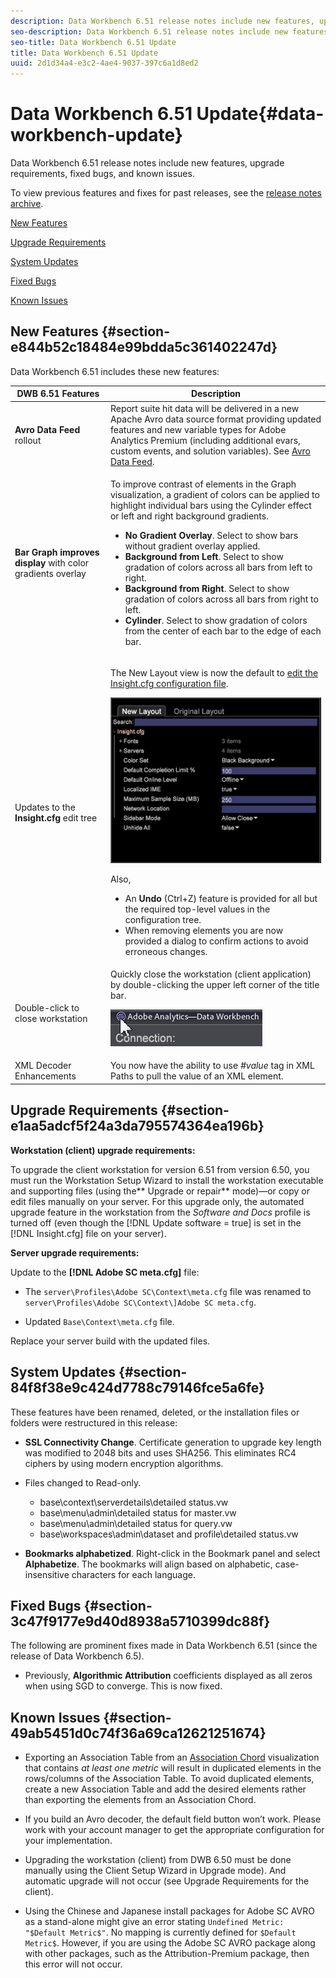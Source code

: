 ```yaml
---
description: Data Workbench 6.51 release notes include new features, upgrade requirements, fixed bugs, and known issues.
seo-description: Data Workbench 6.51 release notes include new features, upgrade requirements, fixed bugs, and known issues.
seo-title: Data Workbench 6.51 Update
title: Data Workbench 6.51 Update
uuid: 2d1d34a4-e3c2-4ae4-9037-397c6a1d8ed2
---
```


# Data Workbench 6.51 Update{#data-workbench-update}

Data Workbench 6.51 release notes include new features, upgrade requirements, fixed bugs, and known issues.

To view previous features and fixes for past releases, see the [release notes archive](https://marketing.adobe.com/resources/help/en_US/insight/insight_release_notes_prev.pdf).

[New Features](../../home/c-release-notes-insight/c-6-51.md#section-e844b52c18484e99bdda5c361402247d)

[Upgrade Requirements](../../home/c-release-notes-insight/c-6-51.md#section-e1aa5adcf5f24a3da795574364ea196b)

[System Updates](../../home/c-release-notes-insight/c-6-51.md#section-84f8f38e9c424d7788c79146fce5a6fe)

[Fixed Bugs](../../home/c-release-notes-insight/c-6-51.md#section-3c47f9177e9d40d8938a5710399dc88f)

[Known Issues](../../home/c-release-notes-insight/c-6-51.md#section-49ab5451d0c74f36a69ca12621251674)

## New Features {#section-e844b52c18484e99bdda5c361402247d}

Data Workbench 6.51 includes these new features: 

<table id="table_9305F30AEF5D49B2B052D1E7C9570D2C"> 
 <thead> 
  <tr> 
   <th colname="col1" class="entry"><b>DWB 6.51 Features </b> </th> 
   <th colname="col2" class="entry"> Description </th> 
  </tr>
 </thead>
 <tbody> 
  <tr> 
   <td colname="col1"><b>Avro Data Feed</b> rollout </td> 
   <td colname="col2">Report suite hit data will be delivered in a new Apache Avro data source format providing updated features and new variable types for Adobe Analytics Premium (including additional evars, custom events, and solution variables). See <a href="https://marketing.adobe.com/resources/help/en_US/insight/dataset/AVRO-log-file.html" format="https" scope="external"> Avro Data Feed</a>. </td> 
  </tr> 
  <tr> 
   <td colname="col1"><b>Bar Graph improves display</b> with color gradients overlay </td> 
   <td colname="col2"> <p>To improve contrast of elements in the Graph visualization, a gradient of colors can be applied to highlight individual bars using the Cylinder effect or left and right background gradients. </p> 
    <ul id="ul_04C17524FE904F1CA6AE9B18F50551A9"> 
     <li id="li_D5F3B808F6BD4413A985EAC72EB89D5D"><b>No Gradient Overlay</b>. Select to show bars without gradient overlay applied. </li> 
     <li id="li_EF26B82D206643419948BD83ACF8A115"><b>Background from Left</b>. Select to show gradation of colors across all bars from left to right. </li> 
     <li id="li_3D5BE49CEC1748F68944AD2ABEFD7B23"><b>Background from Right</b>. Select to show gradation of colors across all bars from right to left. </li> 
     <li id="li_2CA78F34D2F44A29BE8FD53334E0DB24"><b>Cylinder</b>. Select to show gradation of colors from the center of each bar to the edge of each bar. </li> 
    </ul> </td> 
  </tr> 
  <tr> 
   <td colname="col1">Updates to the <b>Insight.cfg</b> edit tree </td> 
   <td colname="col2"> <p>The New Layout view is now the default to <a href="https://marketing.adobe.com/resources/help/en_US/insight/client/c_insght_config_param.html" format="https" scope="external"> edit the Insight.cfg configuration file</a>. </p><img placement="break" id="image_898F9FC38F404DE19076CAA48AFBE673" src="assets/config_tree_new_layout.png" /> <p>Also, 
     <ul id="ul_9484D81C1F5A48CCBFC77204B60E3650"> 
      <li id="li_574CA325411C4482B759E60F453C15BC">An <b>Undo</b> (Ctrl+Z) feature is provided for all but the required top-level values in the configuration tree. </li> 
      <li id="li_91B8F8F12FA847FDACBB9690B9F97793">When removing elements you are now provided a dialog to confirm actions to avoid erroneous changes. </li> 
     </ul> </p> </td> 
  </tr> 
  <tr> 
   <td colname="col1"> Double-click to close workstation </td> 
   <td colname="col2">Quickly close the workstation (client application) by double-clicking the upper left corner of the title bar. <p><img placement="break" id="image_DA1E5A6C7C404F0F9140077076D99224" src="assets/6_51_app_close.png" /> </p> </td> 
  </tr> 
  <tr> 
   <td colname="col1"> XML Decoder Enhancements </td> 
   <td colname="col2">You now have the ability to use <i>#value</i> tag in XML Paths to pull the value of an XML element. </td> 
  </tr> 
 </tbody> 
</table>

## Upgrade Requirements {#section-e1aa5adcf5f24a3da795574364ea196b}

**Workstation (client) upgrade requirements:**

To upgrade the client workstation for version 6.51 from version 6.50, you must run the Workstation Setup Wizard to install the workstation executable and supporting files (using the** Upgrade or repair** mode)—or copy or edit files manually on your server. For this upgrade only, the automated upgrade feature in the workstation from the *Software and Docs* profile is turned off (even though the [!DNL Update software = true] is set in the [!DNL Insight.cfg] file on your server).

**Server upgrade requirements:**

Update to the **[!DNL Adobe SC meta.cfg]** file:

* The `server\Profiles\Adobe SC\Context\meta.cfg` file was renamed to `server\Profiles\Adobe SC\Context\]Adobe SC meta.cfg`. 

* Updated `Base\Context\meta.cfg` file.

Replace your server build with the updated files.

## System Updates {#section-84f8f38e9c424d7788c79146fce5a6fe}

These features have been renamed, deleted, or the installation files or folders were restructured in this release:

* **SSL Connectivity Change**. Certificate generation to upgrade key length was modified to 2048 bits and uses SHA256. This eliminates RC4 ciphers by using modern encryption algorithms. 
* Files changed to Read-only.

    * base\context\serverdetails\detailed status.vw 
    * base\menu\admin\detailed status for master.vw 
    * base\menu\admin\detailed status for query.vw 
    * base\workspaces\admin\dataset and profile\detailed status.vw

* **Bookmarks alphabetized**. Right-click in the Bookmark panel and select **Alphabetize**. The bookmarks will align based on alphabetic, case-insensitive characters for each language.

## Fixed Bugs {#section-3c47f9177e9d40d8938a5710399dc88f}

The following are prominent fixes made in Data Workbench 6.51 (since the release of Data Workbench 6.5).

* Previously, **Algorithmic Attribution** coefficients displayed as all zeros when using SGD to converge. This is now fixed.

## Known Issues {#section-49ab5451d0c74f36a69ca12621251674}

* Exporting an Association Table from an [Association Chord](/help/home/c-get-started/c-analysis-vis/associations-chord.md) visualization that contains *at least one metric* will result in duplicated elements in the rows/columns of the Association Table. To avoid duplicated elements, create a new Association Table and add the desired elements rather than exporting the elements from an Association Chord. 

* If you build an Avro decoder, the default field button won’t work. Please work with your account manager to get the appropriate configuration for your implementation. 
* Upgrading the workstation (client) from DWB 6.50 must be done manually using the Client Setup Wizard in Upgrade mode). And automatic upgrade will not occur (see Upgrade Requirements for the client). 
* Using the Chinese and Japanese install packages for Adobe SC AVRO as a stand-alone might give an error stating `Undefined Metric: "$Default Metric$"`. No mapping is currently defined for `$Default Metric$`. However, if you are using the Adobe SC AVRO package along with other packages, such as the Attribution-Premium package, then this error will not occur.
